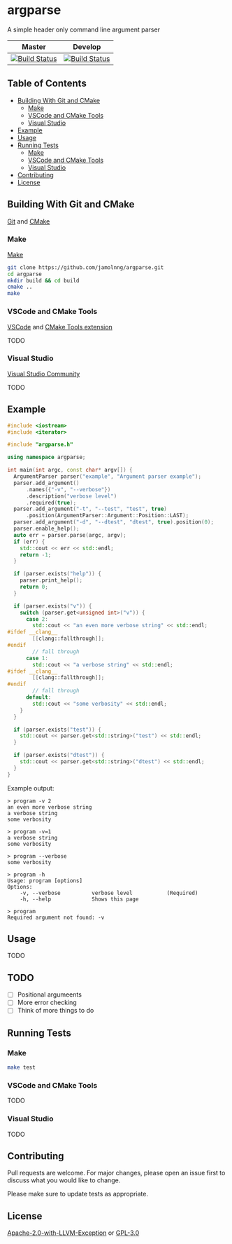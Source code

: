 # argparse
A simple header only command line argument parser

|Master|Develop|
|:-:|:-:|
|[![Build Status](https://travis-ci.com/jamolnng/argparse.svg?branch=master)](https://travis-ci.com/jamolnng/argparse)|[![Build Status](https://travis-ci.com/jamolnng/argparse.svg?branch=develop)](https://travis-ci.com/jamolnng/argparse)|

## Table of Contents
- [Building With Git and CMake](#Building-With-Git-and-CMake)
    * [Make](#build-make)
    * [VSCode and CMake Tools](#build-vscode)
    * [Visual Studio](#build-vsc)
- [Example](#Example)
- [Usage](#Usage)
- [Running Tests](#Running-Tests)
    * [Make](#test-make)
    * [VSCode and CMake Tools](#test-vscode)
    * [Visual Studio](#test-vsc)
- [Contributing](#Contributing)
- [License](#License)

## Building With Git and CMake
[Git](https://git-scm.com) and [CMake](https://cmake.org/)
### <a name="build-make"></a>Make
[Make](https://www.gnu.org/software/make/)
```bash
git clone https://github.com/jamolnng/argparse.git
cd argparse
mkdir build && cd build
cmake ..
make
```
### <a name="build-vscode"></a>VSCode and CMake Tools
[VSCode](https://code.visualstudio.com/) and [CMake Tools extension](https://marketplace.visualstudio.com/items?itemName=ms-vscode.cmake-tools)

TODO
### <a name="build-vsc"></a>Visual Studio
[Visual Studio Community](https://visualstudio.microsoft.com/vs/community/)

TODO
## Example
```cpp
#include <iostream>
#include <iterator>

#include "argparse.h"

using namespace argparse;

int main(int argc, const char* argv[]) {
  ArgumentParser parser("example", "Argument parser example");
  parser.add_argument()
      .names({"-v", "--verbose"})
      .description("verbose level")
      .required(true);
  parser.add_argument("-t", "--test", "test", true)
      .position(ArgumentParser::Argument::Position::LAST);
  parser.add_argument("-d", "--dtest", "dtest", true).position(0);
  parser.enable_help();
  auto err = parser.parse(argc, argv);
  if (err) {
    std::cout << err << std::endl;
    return -1;
  }

  if (parser.exists("help")) {
    parser.print_help();
    return 0;
  }

  if (parser.exists("v")) {
    switch (parser.get<unsigned int>("v")) {
      case 2:
        std::cout << "an even more verbose string" << std::endl;
#ifdef __clang__
        [[clang::fallthrough]];
#endif
        // fall through
      case 1:
        std::cout << "a verbose string" << std::endl;
#ifdef __clang__
        [[clang::fallthrough]];
#endif
        // fall through
      default:
        std::cout << "some verbosity" << std::endl;
    }
  }

  if (parser.exists("test")) {
    std::cout << parser.get<std::string>("test") << std::endl;
  }

  if (parser.exists("dtest")) {
    std::cout << parser.get<std::string>("dtest") << std::endl;
  }
}
```
Example output:
```
> program -v 2
an even more verbose string
a verbose string
some verbosity

> program -v=1
a verbose string
some verbosity

> program --verbose
some verbosity

> program -h
Usage: program [options] 
Options:
    -v, --verbose          verbose level           (Required)
    -h, --help             Shows this page        

> program
Required argument not found: -v
```
## Usage
TODO
## TODO
- [ ] Positional argumeents
- [ ] More error checking
- [ ] Think of more things to do
## Running Tests
### <a name="test-make"></a>Make
```bash
make test
```
###
### <a name="test-vscode"></a>VSCode and CMake Tools
TODO
### <a name="test-vsc"></a>Visual Studio
TODO

## Contributing
Pull requests are welcome. For major changes, please open an issue first to discuss what you would like to change.

Please make sure to update tests as appropriate.

## License
[Apache-2.0-with-LLVM-Exception](https://github.com/jamolnng/argparse/blob/master/LICENSE.Apache-2.0-with-LLVM-Exception) or [GPL-3.0](https://github.com/jamolnng/argparse/blob/master/LICENSE.GPL-3.0)
